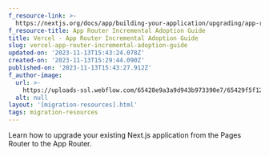```yaml
---
f_resource-link: >-
  https://nextjs.org/docs/app/building-your-application/upgrading/app-router-migration
f_resource-title: App Router Incremental Adoption Guide
title: Vercel - App Router Incremental Adoption Guide
slug: vercel-app-router-incremental-adoption-guide
updated-on: '2023-11-13T15:43:24.078Z'
created-on: '2023-11-13T15:29:44.090Z'
published-on: '2023-11-13T15:43:27.912Z'
f_author-image:
  url: >-
    https://uploads-ssl.webflow.com/65428e9a3a9d943b973390e7/65429f5f1291d7f74c0429fd_vercel-icon.svg
  alt: null
layout: '[migration-resources].html'
tags: migration-resources
---
```


Learn how to upgrade your existing Next.js application from the Pages Router to the App Router.
